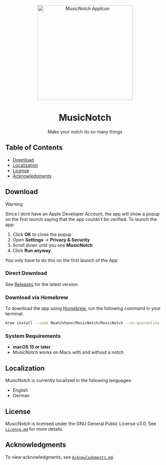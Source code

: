 <div align="center">
  <a href="https://github.com/NoahJohann/MusicNotch/releases/latest/download/MusicNotch.dmg">
    <img src="assets/MusicNotch_AppIcon.png" width="300" alt="MusicNotch AppIcon">
  </a>

  <h1 align="center">MusicNotch</h1>
  <p align="center">Make your notch do so many things</p>
</div>


## Table of Contents

*   [Download](#download)
*   [Localization](#localization)
*   [License](#license)
*   [Acknowledgments](#acknowledgements)

## Download

> [!WARNING]
> Since I dont have an Apple Developer Account, the app will show a popup on the first launch saying that the app couldn't be verified. To launch the app:
> 
> 1.  Click **OK** to close the popup
> 2.  Open **Settings** -> **Privacy & Security**
> 3.  Scroll down until you see **MusicNotch**
> 4.  Click **Run anyway**
> 
> You only have to do this on the first launch of the App


### Direct Download

See [Releases](https://github.com/Noah-Johann/MusicNotch/releases) for the latest version.


### Download via Homebrew

To download the app using [Homebrew](https://brew.sh), run the following command in your terminal:

```bash
brew install --cask NoahJohann/MusicNotch/MusicNotch --no-quarantine
```

### System Requirements
- **macOS 15 or later**
- MusicNotch works on Macs with and without a notch


## Localization
MusicNotch is currently localized in the following languages:
* English
* German

  
## License
MusicNotch is licensed under the GNU General Public License v3.0. See [`License.md`](/LICENSE) for more details.

## Acknowledgments
To view acknowledgments, see [`Acknowledgments.md`](/Acknowledgments.md).
